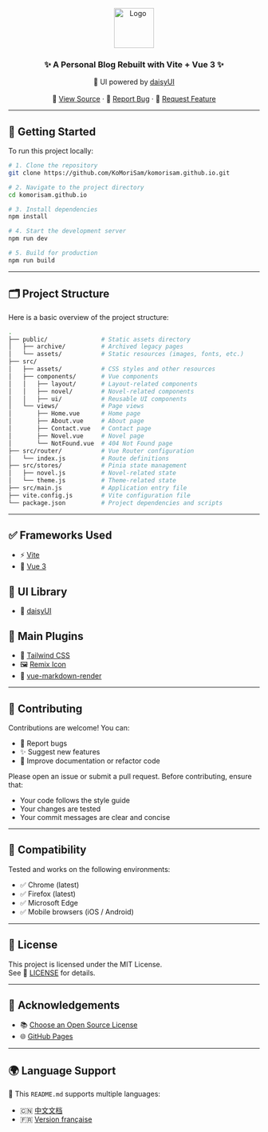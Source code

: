 <p align="center">
  <a href="https://komorisam.github.io/">
    <img src="https://komorisam.github.io/favicon.png" alt="Logo" width="80" height="80">
  </a>

  <h3 align="center">✨ A Personal Blog Rebuilt with Vite + Vue 3 ✨</h3>
  <p align="center">
    🎨 UI powered by <a href="https://daisyui.com">daisyUI</a>
    <br />
    <br />
    <span>
      📂 <a href="https://github.com/KoMoriSam/komorisam.github.io">View Source</a>
    </span>
    ·
    <span>
      🐞 <a href="https://github.com/KoMoriSam/komorisam.github.io/issues">Report Bug</a>
    </span>
    ·
    <span>
      🚀 <a href="https://github.com/KoMoriSam/komorisam.github.io/issues">Request Feature</a>
    </span>
  </p>

---

## 🚀 Getting Started

To run this project locally:

```bash
# 1. Clone the repository
git clone https://github.com/KoMoriSam/komorisam.github.io.git

# 2. Navigate to the project directory
cd komorisam.github.io

# 3. Install dependencies
npm install

# 4. Start the development server
npm run dev

# 5. Build for production
npm run build
```

---

## 🗂️ Project Structure

Here is a basic overview of the project structure:

```bash
.
├── public/               # Static assets directory
│   ├── archive/          # Archived legacy pages
│   └── assets/           # Static resources (images, fonts, etc.)
├── src/
│   ├── assets/           # CSS styles and other resources
│   ├── components/       # Vue components
│   │   ├── layout/       # Layout-related components
│   │   ├── novel/        # Novel-related components
│   │   ├── ui/           # Reusable UI components
│   └── views/            # Page views
│       ├── Home.vue      # Home page
│       ├── About.vue     # About page
│       ├── Contact.vue   # Contact page
│       ├── Novel.vue     # Novel page
│       └── NotFound.vue  # 404 Not Found page
├── src/router/           # Vue Router configuration
│   └── index.js          # Route definitions
├── src/stores/           # Pinia state management
│   ├── novel.js          # Novel-related state
│   └── theme.js          # Theme-related state
├── src/main.js           # Application entry file
├── vite.config.js        # Vite configuration file
└── package.json          # Project dependencies and scripts
```

---

## ✅ Frameworks Used

- ⚡ [Vite](https://vite.dev/)
- 🧩 [Vue 3](https://vuejs.org/)

## 🧱 UI Library

- 🌼 [daisyUI](https://daisyui.com/)

## 🔌 Main Plugins

- 🎨 [Tailwind CSS](https://tailwindcss.com)
- 🖼️ [Remix Icon](https://remixicon.com)
- 📄 [vue-markdown-render](https://github.com/cloudacy/vue-markdown-render)

---

## 🤝 Contributing

Contributions are welcome! You can:

- 🐞 Report bugs
- ✨ Suggest new features
- 🧹 Improve documentation or refactor code

Please open an issue or submit a pull request. Before contributing, ensure that:

- Your code follows the style guide
- Your changes are tested
- Your commit messages are clear and concise

---

## 🧪 Compatibility

Tested and works on the following environments:

- ✅ Chrome (latest)
- ✅ Firefox (latest)
- ✅ Microsoft Edge
- ✅ Mobile browsers (iOS / Android)

---

## 📜 License

This project is licensed under the MIT License.  
See 📄 [LICENSE](https://github.com/KoMoriSam/komorisam.github.io/blob/master/LICENSE) for details.

---

## 🙏 Acknowledgements

- 📚 [Choose an Open Source License](https://choosealicense.com)
- 🌐 [GitHub Pages](https://pages.github.com)

---

## 🌍 Language Support

📖 This `README.md` supports multiple languages:

- 🇨🇳 [中文文档](https://github.com/KoMoriSam/komorisam.github.io/blob/main/README.md)
- 🇫🇷 [Version française](https://github.com/KoMoriSam/komorisam.github.io/blob/main/README_fr.md)
